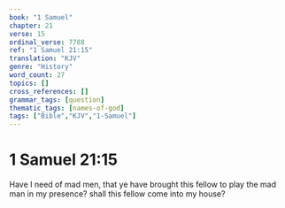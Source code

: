 ```yaml
---
book: "1 Samuel"
chapter: 21
verse: 15
ordinal_verse: 7788
ref: "1 Samuel 21:15"
translation: "KJV"
genre: "History"
word_count: 27
topics: []
cross_references: []
grammar_tags: [question]
thematic_tags: [names-of-god]
tags: ["Bible","KJV","1-Samuel"]
---
```


# 1 Samuel 21:15

Have I need of mad men, that ye have brought this fellow to play the mad man in my presence? shall this fellow come into my house?
